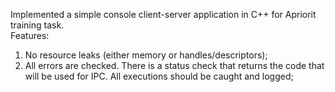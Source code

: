 Implemented a simple console client-server application in C++ for Apriorit training task. <br/>
Features: <br/>
1) No resource leaks (either memory or handles/descriptors); <br/>
2) All errors are checked. There is a status check that returns the code that will be used for IPC. All executions should be caught and logged; <br/>
